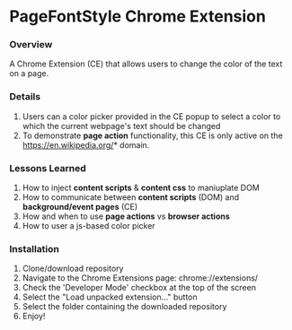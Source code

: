 # PageFontStyle Chrome Extension

### Overview
A Chrome Extension (CE) that allows users to change the color of the text on a page.

### Details
1. Users can a color picker provided in the CE popup to select a color to which the current webpage's text should be changed
2. To demonstrate **page action** functionality, this CE is only active on the https://en.wikipedia.org/* domain.

### Lessons Learned
1. How to inject **content scripts** & **content css** to maniuplate DOM
2. How to communicate between **content scripts** (DOM) and **background/event pages** (CE)
3. How and when to use **page actions** vs **browser actions**
4. How to user a js-based color picker

### Installation
1. Clone/download repository
2. Navigate to the Chrome Extensions page: chrome://extensions/
3. Check the 'Developer Mode' checkbox at the top of the screen
4. Select the "Load unpacked extension..." button
5. Select the folder containing the downloaded repository
6. Enjoy!
